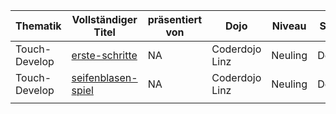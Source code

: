 | Thematik      | Vollständiger Titel                                                                                              | präsentiert von | Dojo           | Niveau  | Sprache  | Type          | Rubrik        |
| ------------- | ---------------------------------------------------------------------------------------------------------------- | --------------- | -------------- | ------- | -------- | ------------- | ------------- |
| Touch-Develop | [erste-schritte](http://coderdojo-linz.github.io/trainingsanleitungen/touch-develop/erste-schritte.html)         | NA              | Coderdojo Linz | Neuling | Deutsche | Dojo Erstellt | Online-Lernen |
| Touch-Develop | [seifenblasen-spiel](http://coderdojo-linz.github.io/trainingsanleitungen/touch-develop/seifenblasen-spiel.html) | NA              | Coderdojo Linz | Neuling | Deutsche | Dojo Erstellt | Online-Lernen |
|               |                                                                                                                  |                 |                |         |          |               |               |
